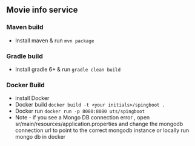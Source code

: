 ## Movie info service

### Maven build

* Install maven & run `mvn package`

### Gradle build

* Install gradle 6+ & run `gradle clean build`

### Docker Build
* install Docker
* Docker build `docker build -t <your initials>/spingboot .`
* Docker run `docker run -p 8080:8080 uts/spingboot`
* Note - if you see a Mongo DB connection error , open sr/main/resources/application.properties and change the mongodb connection url to point to the correct mongodb instance or locally run mongo db in docker

